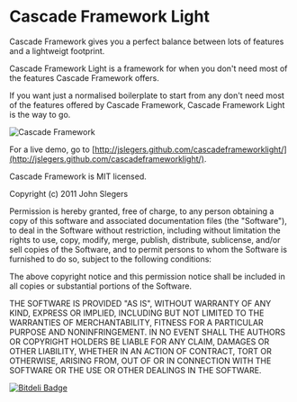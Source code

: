 # Cascade Framework Light

Cascade Framework gives you a perfect balance between lots of features and a lightweigt footprint.

Cascade Framework Light is a framework for when you don't need most of the features Cascade Framework offers.

If you want just a normalised boilerplate to start from any don't need most of the features offered by Cascade Framework, Cascade Framework Light is the way to go.

![Cascade Framework](http://jslegers.github.com/cascadeframeworklight/screenshot.png)

For a live demo, go to [http://jslegers.github.com/cascadeframeworklight/](http://jslegers.github.com/cascadeframeworklight/).

Cascade Framework is MIT licensed.

 Copyright (c) 2011 John Slegers

 Permission is hereby granted, free of charge, to any person
 obtaining a copy of this software and associated documentation
 files (the "Software"), to deal in the Software without
 restriction, including without limitation the rights to use,
 copy, modify, merge, publish, distribute, sublicense, and/or sell
 copies of the Software, and to permit persons to whom the
 Software is furnished to do so, subject to the following
 conditions:

 The above copyright notice and this permission notice shall be
 included in all copies or substantial portions of the Software.

 THE SOFTWARE IS PROVIDED "AS IS", WITHOUT WARRANTY OF ANY KIND,
 EXPRESS OR IMPLIED, INCLUDING BUT NOT LIMITED TO THE WARRANTIES
 OF MERCHANTABILITY, FITNESS FOR A PARTICULAR PURPOSE AND
 NONINFRINGEMENT. IN NO EVENT SHALL THE AUTHORS OR COPYRIGHT
 HOLDERS BE LIABLE FOR ANY CLAIM, DAMAGES OR OTHER LIABILITY,
 WHETHER IN AN ACTION OF CONTRACT, TORT OR OTHERWISE, ARISING
 FROM, OUT OF OR IN CONNECTION WITH THE SOFTWARE OR THE USE OR
 OTHER DEALINGS IN THE SOFTWARE.

[![Bitdeli Badge](https://d2weczhvl823v0.cloudfront.net/jslegers/cascadeframeworklight/trend.png)](https://bitdeli.com/free "Bitdeli Badge")

